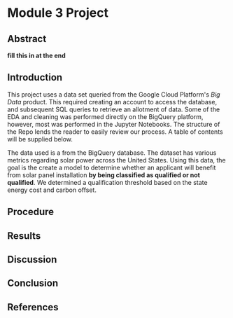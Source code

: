 # Module 3 Project

## Abstract
**fill this in at the end**  

## Introduction
This project uses a data set queried from the Google Cloud Platform's *Big Data* product. This required creating an account to access the database, and subsequent SQL queries to retrieve an allotment of data. Some of the EDA and cleaning was performed directly on the BigQuery platform, however, most was performed in the Jupyter Notebooks. The structure of the Repo lends the reader to easily review our process. A table of contents will be supplied below.  
  
The data used is a from the BigQuery database. The dataset has various metrics regarding solar power across the United States. Using this data, the goal is the create a model to determine whether an applicant will benefit from solar panel installation **by being classified as qualified or not qualified**. We determined a qualification threshold based on the state energy cost and carbon offset.  

## Procedure

## Results

## Discussion

## Conclusion

## References
